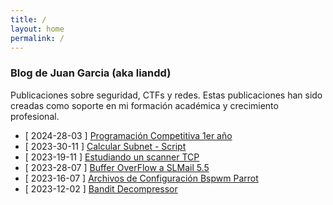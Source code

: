 ```yaml
---
title: /
layout: home
permalink: /
---
```


### Blog de Juan Garcia (aka liandd)

Publicaciones sobre seguridad, CTFs y redes.
Estas publicaciones han sido creadas como soporte en mi formación académica y crecimiento profesional.

- [ 2024-28-03 ] <a href="\programacionCompetitiva.html">Programación Competitiva 1er año</a>
- [ 2023-30-11 ] <a href="\calcularSubnet.html">Calcular Subnet - Script</a>
- [ 2023-19-11 ] <a href="\Scanner_sh.html">Estudiando un scanner TCP</a>
- [ 2023-28-07 ] <a href="\bufferOverflow_1er_Practica">Buffer OverFlow a SLMail 5.5</a>
- [ 2023-16-07 ] <a href="\dotfiles.html">Archivos de Configuración Bspwm Parrot</a>
- [ 2023-12-02 ] <a href="\decompressor.html">Bandit Decompressor</a>


